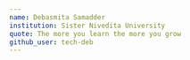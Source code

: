 ```yaml
---
name: Debasmita Samadder
institution: Sister Nivedita University
quote: The more you learn the more you grow
github_user: tech-deb
---
```

